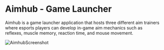 <h1>Aimhub - Game Launcher</h1>
Aimhub is a game launcher application that hosts three different aim trainers where esports players can develop in-game aim mechanics such as reflexes, muscle memory, reaction time, and mouse movement.

![AimhubScreenshot](/bcloutier412/Aimhub/raw/main/git-img/AimhubScreenshot.png)
